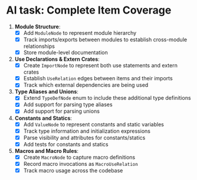 
# AI task: Complete Item Coverage

1. **Module Structure**:
   - [x] Add `ModuleNode` to represent module hierarchy
   - [x] Track imports/exports between modules to establish cross-module relationships
   - [x] Store module-level documentation

2. **Use Declarations & Extern Crates**:
   - [x] Create `ImportNode` to represent both use statements and extern crates
   - [x] Establish `UseRelation` edges between items and their imports
   - [x] Track which external dependencies are being used

3. **Type Aliases and Unions**:
   - [x] Extend `TypeDefNode` enum to include these additional type definitions
   - [x] Add support for parsing type aliases
   - [x] Add support for parsing unions

4. **Constants and Statics**:
   - [x] Add `ValueNode` to represent constants and static variables
   - [x] Track type information and initialization expressions
   - [x] Parse visibility and attributes for constants/statics
   - [x] Add tests for constants and statics

5. **Macros and Macro Rules**:
   - [x] Create `MacroNode` to capture macro definitions
   - [x] Record macro invocations as `MacroUseRelation`
   - [x] Track macro usage across the codebase
